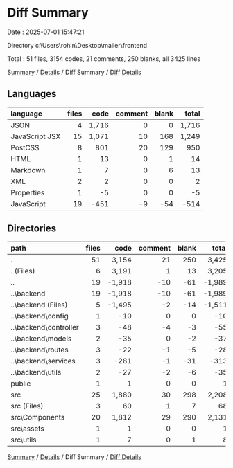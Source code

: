 # Diff Summary

Date : 2025-07-01 15:47:21

Directory c:\\Users\\rohin\\Desktop\\mailer\\frontend

Total : 51 files,  3154 codes, 21 comments, 250 blanks, all 3425 lines

[Summary](results.md) / [Details](details.md) / Diff Summary / [Diff Details](diff-details.md)

## Languages
| language | files | code | comment | blank | total |
| :--- | ---: | ---: | ---: | ---: | ---: |
| JSON | 4 | 1,716 | 0 | 0 | 1,716 |
| JavaScript JSX | 15 | 1,071 | 10 | 168 | 1,249 |
| PostCSS | 8 | 801 | 20 | 129 | 950 |
| HTML | 1 | 13 | 0 | 1 | 14 |
| Markdown | 1 | 7 | 0 | 6 | 13 |
| XML | 2 | 2 | 0 | 0 | 2 |
| Properties | 1 | -5 | 0 | 0 | -5 |
| JavaScript | 19 | -451 | -9 | -54 | -514 |

## Directories
| path | files | code | comment | blank | total |
| :--- | ---: | ---: | ---: | ---: | ---: |
| . | 51 | 3,154 | 21 | 250 | 3,425 |
| . (Files) | 6 | 3,191 | 1 | 13 | 3,205 |
| .. | 19 | -1,918 | -10 | -61 | -1,989 |
| ..\\backend | 19 | -1,918 | -10 | -61 | -1,989 |
| ..\\backend (Files) | 5 | -1,495 | -2 | -14 | -1,511 |
| ..\\backend\\config | 1 | -10 | 0 | 0 | -10 |
| ..\\backend\\controller | 3 | -48 | -4 | -3 | -55 |
| ..\\backend\\models | 2 | -35 | 0 | -2 | -37 |
| ..\\backend\\routes | 3 | -22 | -1 | -5 | -28 |
| ..\\backend\\services | 3 | -281 | -1 | -31 | -313 |
| ..\\backend\\utils | 2 | -27 | -2 | -6 | -35 |
| public | 1 | 1 | 0 | 0 | 1 |
| src | 25 | 1,880 | 30 | 298 | 2,208 |
| src (Files) | 3 | 60 | 1 | 7 | 68 |
| src\\Components | 20 | 1,812 | 29 | 290 | 2,131 |
| src\\assets | 1 | 1 | 0 | 0 | 1 |
| src\\utils | 1 | 7 | 0 | 1 | 8 |

[Summary](results.md) / [Details](details.md) / Diff Summary / [Diff Details](diff-details.md)